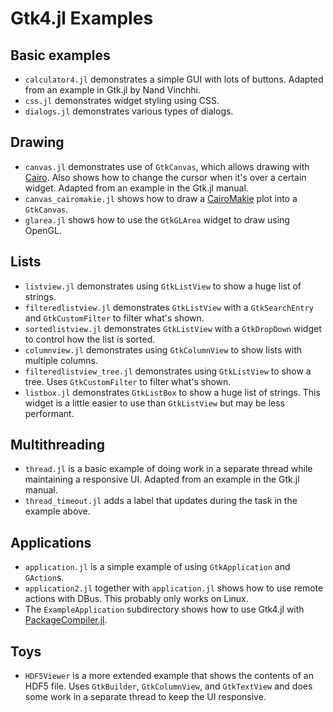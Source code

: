 # Gtk4.jl Examples

## Basic examples
- `calculator4.jl` demonstrates a simple GUI with lots of buttons. Adapted from an example in Gtk.jl by Nand Vinchhi.
- `css.jl` demonstrates widget styling using CSS.
- `dialogs.jl` demonstrates various types of dialogs.

## Drawing
- `canvas.jl` demonstrates use of `GtkCanvas`, which allows drawing with [Cairo](https://github.com/JuliaGraphics/Cairo.jl). Also shows how to change the cursor when it's over a certain widget. Adapted from an example in the Gtk.jl manual.
- `canvas_cairomakie.jl` shows how to draw a [CairoMakie](https://github.com/MakieOrg/Makie.jl) plot into a `GtkCanvas`.
- `glarea.jl` shows how to use the `GtkGLArea` widget to draw using OpenGL.

## Lists
- `listview.jl` demonstrates using `GtkListView` to show a huge list of strings.
- `filteredlistview.jl` demonstrates `GtkListView` with a `GtkSearchEntry` and `GtkCustomFilter` to filter what's shown.
- `sortedlistview.jl` demonstrates `GtkListView` with a `GtkDropDown` widget to control how the list is sorted.
- `columnview.jl` demonstrates using `GtkColumnView` to show lists with multiple columns.
- `filteredlistview_tree.jl` demonstrates using `GtkListView` to show a tree. Uses `GtkCustomFilter` to filter what's shown.
- `listbox.jl` demonstrates `GtkListBox` to show a huge list of strings. This widget is a little easier to use than `GtkListView` but may be less performant.

## Multithreading
- `thread.jl` is a basic example of doing work in a separate thread while maintaining a responsive UI. Adapted from an example in the Gtk.jl manual.
- `thread_timeout.jl` adds a label that updates during the task in the example above.

## Applications
- `application.jl` is a simple example of using `GtkApplication` and `GAction`s.
- `application2.jl` together with `application.jl` shows how to use remote actions with DBus. This probably only works on Linux.
- The `ExampleApplication` subdirectory shows how to use Gtk4.jl with [PackageCompiler.jl](https://github.com/JuliaLang/PackageCompiler.jl).

## Toys
- `HDF5Viewer` is a more extended example that shows the contents of an HDF5 file. Uses `GtkBuilder`, `GtkColumnView`, and `GtkTextView` and does some work in a separate thread to keep the UI responsive.
